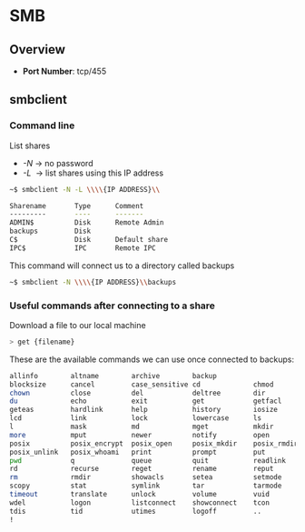 # SMB
## Overview
* **Port Number**: tcp/455

## smbclient

### Command line
List shares
* *-N* &#8594; no password
* *-L* &nbsp;&#8594; list shares using this IP address
```bash
~$ smbclient -N -L \\\\{IP ADDRESS}\\

Sharename       Type      Comment
---------       ----      -------
ADMIN$          Disk      Remote Admin
backups         Disk      
C$              Disk      Default share
IPC$            IPC       Remote IPC
```

This command will connect us to a directory called backups
```bash
~$ smbclient -N \\\\{IP ADDRESS}\\backups
```

### Useful commands after connecting to a share
Download a file to our local machine
```bash
> get {filename}
```

These are the available commands we can use once connected to backups:

```bash
allinfo        altname        archive        backup         
blocksize      cancel         case_sensitive cd             chmod          
chown          close          del            deltree        dir            
du             echo           exit           get            getfacl        
geteas         hardlink       help           history        iosize         
lcd            link           lock           lowercase      ls             
l              mask           md             mget           mkdir          
more           mput           newer          notify         open           
posix          posix_encrypt  posix_open     posix_mkdir    posix_rmdir    
posix_unlink   posix_whoami   print          prompt         put            
pwd            q              queue          quit           readlink       
rd             recurse        reget          rename         reput          
rm             rmdir          showacls       setea          setmode        
scopy          stat           symlink        tar            tarmode        
timeout        translate      unlock         volume         vuid           
wdel           logon          listconnect    showconnect    tcon           
tdis           tid            utimes         logoff         ..             
!
```


